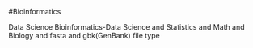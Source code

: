 #Bioinformatics


Data Science
Bioinformatics-Data Science and Statistics and Math and Biology and fasta and gbk(GenBank) file type
